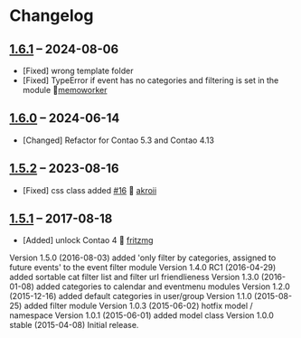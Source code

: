 # Changelog

[//]: <> (
Types of changes
    Added for new Addeds.
    Changed for changes in existing functionality.
    Deprecated for soon-to-be removed Addeds.
    Removed for now removed Addeds.
    Fixed for any bug fixes.
    Security in case of vulnerabilities.
)

## [1.6.1](https://github.com/pdir/mae_event_categories/tree/1.6.1) – 2024-08-06

- [Fixed] wrong template folder
- [Fixed] TypeError if event has no categories and filtering is set in the module 🤗[memoworker](https://github.com/memoworker)

## [1.6.0](https://github.com/pdir/mae_event_categories/tree/1.6.0) – 2024-06-14

- [Changed] Refactor for Contao 5.3 and Contao 4.13

## [1.5.2](https://github.com/pdir/mae_event_categories/tree/1.5.2) – 2023-08-16

- [Fixed] css class added [#16](https://github.com/pdir/mae_event_categories/issues/16) 🤗 [akroii](https://github.com/akroii)

## [1.5.1](https://github.com/pdir/mae_event_categories/tree/1.5.1) – 2017-08-18

- [Added] unlock Contao 4 🤗 [fritzmg](https://github.com/fritzmg)

Version 1.5.0        (2016-08-03) added 'only filter by categories, assigned to future events' to the event filter module
Version 1.4.0 RC1    (2016-04-29) added sortable cat filter list and filter url friendlieness
Version 1.3.0        (2016-01-08) added categories to calendar and eventmenu modules
Version 1.2.0        (2015-12-16) added default categories in user/group
Version 1.1.0        (2015-08-25) added filter module
Version 1.0.3        (2015-06-02) hotfix model / namespace
Version 1.0.1        (2015-06-01) added model class
Version 1.0.0 stable (2015-04-08) Initial release.
